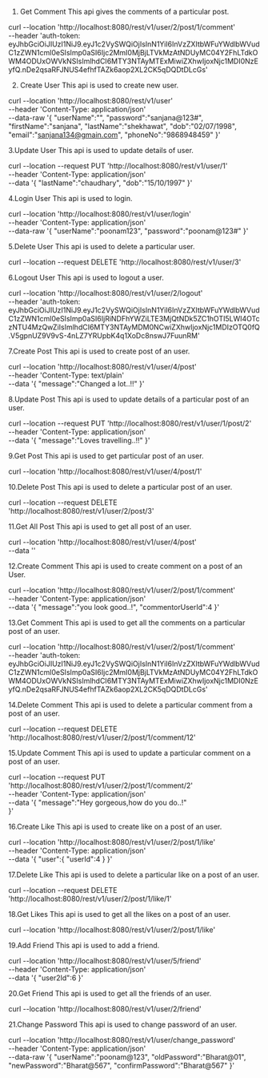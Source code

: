 1. Get Comment
This api gives the comments of a particular post.


curl --location 'http://localhost:8080/rest/v1/user/2/post/1/comment' \
--header 'auth-token: eyJhbGciOiJIUzI1NiJ9.eyJ1c2VySWQiOjIsInN1YiI6InVzZXItbWFuYWdlbWVudC1zZWN1cml0eSIsImp0aSI6Ijc2MmI0MjBjLTVkMzAtNDUyMC04Y2FhLTdkOWM4ODUxOWVkNSIsImlhdCI6MTY3NTAyMTExMiwiZXhwIjoxNjc1MDI0NzEyfQ.nDe2qsaRFJNUS4efhfTAZk6aop2XL2CK5qDQDtDLcGs'


2. Create User
This api is used to create new user.


curl --location 'http://localhost:8080/rest/v1/user' \
--header 'Content-Type: application/json' \
--data-raw '{
 "userName":"",
 "password":"sanjana@123#",
 "firstName":"sanjana",
 "lastName":"shekhawat",
 "dob":"02/07/1998",
 "email":"sanjana134@gmain.com",
 "phoneNo":"9868948459"
}'


3.Update User
This api is used to update details of user.


curl --location --request PUT 'http://localhost:8080/rest/v1/user/1' \
--header 'Content-Type: application/json' \
--data '{
"lastName":"chaudhary",
 "dob":"15/10/1997"
}'


4.Login User
This api is used to login.


curl --location 'http://localhost:8080/rest/v1/user/login' \
--header 'Content-Type: application/json' \
--data-raw '{
    "userName":"poonam123",
    "password":"poonam@123#"
}'


5.Delete User
This api is used to delete a particular user.


curl --location --request DELETE 'http://localhost:8080/rest/v1/user/3'


6.Logout User
This api is used to logout a user.


curl --location 'http://localhost:8080/rest/v1/user/2/logout' \
--header 'auth-token: eyJhbGciOiJIUzI1NiJ9.eyJ1c2VySWQiOjIsInN1YiI6InVzZXItbWFuYWdlbWVudC1zZWN1cml0eSIsImp0aSI6IjRiNDFhYWZiLTE3MjQtNDk5ZC1hOTI5LWI4OTczNTU4MzQwZiIsImlhdCI6MTY3NTAyMDM0NCwiZXhwIjoxNjc1MDIzOTQ0fQ.V5gpnUZ9V9vS-4nLZ7YRUpbK4q1XoDc8nswJ7FuunRM'


7.Create Post
This api is used to create post of an user.


curl --location 'http://localhost:8080/rest/v1/user/4/post' \
--header 'Content-Type: text/plain' \
--data '{
    "message":"Changed a lot..!!"
}'


8.Update Post
This api is used to update details of a particular post of an user.


curl --location --request PUT 'http://localhost:8080/rest/v1/user/1/post/2' \
--header 'Content-Type: application/json' \
--data '{
    "message":"Loves travelling..!!"
}'


9.Get Post
This api is used to get particular post of an user.


curl --location 'http://localhost:8080/rest/v1/user/4/post/1'


10.Delete Post
This api is used to delete a particular post of an user.


curl --location --request DELETE 'http://localhost:8080/rest/v1/user/2/post/3'



11.Get All Post
This api is used to get all post of an user.


curl --location 'http://localhost:8080/rest/v1/user/4/post' \
--data ''



12.Create Comment
This api is used to create comment on a post of an User.


curl --location 'http://localhost:8080/rest/v1/user/2/post/1/comment' \
--header 'Content-Type: application/json' \
--data '{
    "message":"you look good..!",
    "commentorUserId":4
}'


13.Get Comment
This api is used to get all the comments on a particular post of an user.


curl --location 'http://localhost:8080/rest/v1/user/2/post/1/comment' \
--header 'auth-token: eyJhbGciOiJIUzI1NiJ9.eyJ1c2VySWQiOjIsInN1YiI6InVzZXItbWFuYWdlbWVudC1zZWN1cml0eSIsImp0aSI6Ijc2MmI0MjBjLTVkMzAtNDUyMC04Y2FhLTdkOWM4ODUxOWVkNSIsImlhdCI6MTY3NTAyMTExMiwiZXhwIjoxNjc1MDI0NzEyfQ.nDe2qsaRFJNUS4efhfTAZk6aop2XL2CK5qDQDtDLcGs'


14.Delete Comment
This api is used to delete a particular comment from a post of an user.


curl --location --request DELETE 'http://localhost:8080/rest/v1/user/2/post/1/comment/12'



15.Update Comment
This api is used to update a particular comment on a post of an user.


curl --location --request PUT 'http://localhost:8080/rest/v1/user/2/post/1/comment/2' \
--header 'Content-Type: application/json' \
--data '{
  "message":"Hey gorgeous,how do you do..!"  
}'


16.Create Like
This api is used to create like on a post of an user.


curl --location 'http://localhost:8080/rest/v1/user/2/post/1/like' \
--header 'Content-Type: application/json' \
--data '{
    "user":{
        "userId":4
    }
}'


17.Delete Like
This api is used to delete a particular like on a post of an user.


curl --location --request DELETE 'http://localhost:8080/rest/v1/user/2/post/1/like/1'


18.Get Likes
This api is used to get all the likes on a post of an user.


curl --location 'http://localhost:8080/rest/v1/user/2/post/1/like'


19.Add Friend
This api is used to add a friend.


curl --location 'http://localhost:8080/rest/v1/user/5/friend' \
--header 'Content-Type: application/json' \
--data '{
    "user2Id":6
}'


20.Get Friend
This api is used to get all the friends of an user.


curl --location 'http://localhost:8080/rest/v1/user/2/friend'


21.Change Password
This api is used to change password of an user.


curl --location 'http://localhost:8080/rest/v1/user/change_password' \
--header 'Content-Type: application/json' \
--data-raw '{
    "userName":"poonam@123",
    "oldPassword":"Bharat@01",
    "newPassword":"Bharat@567",
    "confirmPassword":"Bharat@567"
}'
